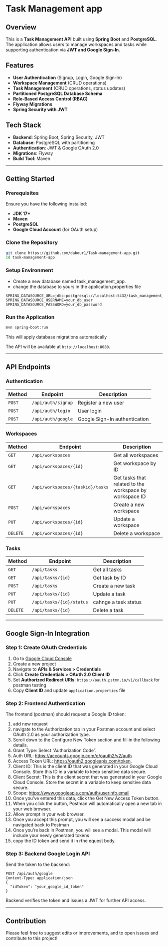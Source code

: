 # Task Management app

## Overview
This is a **Task Management API** built using **Spring Boot** and **PostgreSQL**. The application allows users to manage workspaces and tasks while supporting authentication via **JWT and Google Sign-In**.

## Features
- **User Authentication** (Signup, Login, Google Sign-In)
- **Workspace Management** (CRUD operations)
- **Task Management** (CRUD operations, status updates)
- **Partitioned PostgreSQL Database Schema**
- **Role-Based Access Control (RBAC)**
- **Flyway Migrations**
- **Spring Security with JWT**

## Tech Stack
- **Backend**: Spring Boot, Spring Security, JWT
- **Database**: PostgreSQL with partitioning
- **Authentication**: JWT & Google OAuth 2.0
- **Migrations**: Flyway
- **Build Tool**: Maven

---

## Getting Started

### Prerequisites
Ensure you have the following installed:
- **JDK 17+**
- **Maven**
- **PostgreSQL**
- **Google Cloud Account** (for OAuth setup)

### Clone the Repository
```bash
git clone https://github.com/dabour1/Task-management-app.git
cd task-management-app
```

### Setup Environment  
- Create a new database named task_management_app.
- change the database to yours in the application.properties file

```properties
SPRING_DATASOURCE_URL=jdbc:postgresql://localhost:5432/task_management_app
SPRING_DATASOURCE_USERNAME=your_db_user
SPRING_DATASOURCE_PASSWORD=your_db_password

```
 

### Run the Application
```bash
mvn spring-boot:run
```
This will apply database migrations automatically 

The API will be available at `http://localhost:8080`.

---

## API Endpoints

### Authentication
| Method | Endpoint | Description |
|--------|---------|-------------|
| `POST` | `/api/auth/signup` | Register a new user |
| `POST` | `/api/auth/login` | User login |
| `POST` | `/api/auth/google` | Google Sign-In authentication |

### Workspaces
| Method | Endpoint | Description |
|--------|---------|-------------|
| `GET` | `/api/workspaces` | Get all workspaces |
| `GET` | `/api/workspaces/{id}` | Get workspace by ID |
| `GET` | `/api/workspaces/{taskid}/tasks` | Get tasks that related to the workspace by workspace ID |
| `POST` | `/api/workspaces` | Create a new workspace |
| `PUT` | `/api/workspaces/{id}` | Update a workspace |
| `DELETE` | `/api/workspaces/{id}` | Delete a workspace |

### Tasks
| Method | Endpoint | Description |
|--------|---------|-------------|
| `GET` | `/api/tasks` | Get all tasks |
| `GET` | `/api/tasks/{id}` | Get task by ID |
| `POST` | `/api/tasks` | Create a new task |
| `PUT` | `/api/tasks/{id}` | Update a task |
| `PUT` | `/api/tasks/{id}/status` | cahnge a task status |
| `DELETE` | `/api/tasks/{id}` | Delete a task |

---

## Google Sign-In Integration

### Step 1: Create OAuth Credentials
1. Go to [Google Cloud Console](https://console.cloud.google.com/)
2. Create a new project
3. Navigate to **APIs & Services > Credentials**
4. Click **Create Credentials > OAuth 2.0 Client ID**
5. Set **Authorized Redirect URIs**: `https://oauth.pstmn.io/v1/callback` for postman testing
6. Copy **Client ID** and update `application.properties` file

### Step 2: Frontend Authentication
The frontend (postman) should request a Google ID token:
 1. add new request
 2. navigate to the Authorization tab in your Postman account and select OAuth 2.0 as your authorization type.
 3. Scroll down to the Configure New Token section and fill in the following details.
 4. Grant Type: Select “Authorization Code”.
 5. Auth URL: https://accounts.google.com/o/oauth2/v2/auth
 6. Access Token URL: https://oauth2.googleapis.com/token.
 7. Client ID: This is the client ID that was generated in your Google Cloud Console. Store this ID in a variable to keep sensitive data secure.
 8. Client Secret: This is the client secret that was generated in your Google Cloud Console. Store the secret in a variable to keep sensitive data secure.
 9. Scope: https://www.googleapis.com/auth/userinfo.email
 10. Once you’ve entered this data, click the Get New Access Token button.
 11. When you click the button, Postman will automatically open a new tab in your web browser.
 12. Allow prompt in your web browser.
 13. Once you accept this prompt, you will see a success modal and be navigated back to Postman
 14. Once you’re back in Postman, you will see a modal. This modal will include your newly generated tokens
 15. copy the ID token and send it in rthe equest body.



 

### Step 3: Backend Google Login API
Send the token to the backend:
```http
POST /api/auth/google
Content-Type: application/json
{
  "idToken": "your_google_id_token"
}
```

Backend verifies the token and issues a JWT for further API access.

---
 

## Contribution
Please feel free to suggest edits or improvements, and to open issues and contribute to this project!

 

